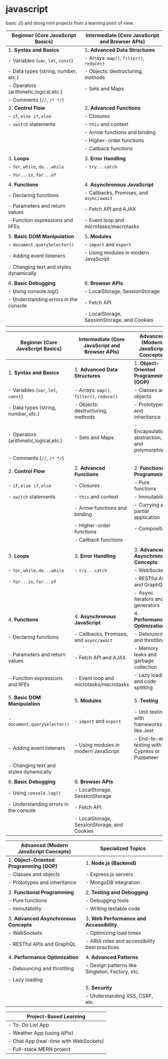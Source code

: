 # javascript

basic JS and doing mini projects from a learning point of view.

| **Beginner (Core JavaScript Basics)** | **Intermediate (Core JavaScript and Browser APIs)** |
| ------------------------------------- | ----------------------------------------------- |
| 1. **Syntax and Basics**              | 1. **Advanced Data Structures**                |
| - Variables (`var`, `let`, `const`)   | - Arrays: `map()`, `filter()`, `reduce()`      |
| - Data types (string, number, etc.)   | - Objects: destructuring, methods              |
| - Operators (arithmetic,logical,etc.) | - Sets and Maps                                |
| - Comments (`//`, `/* */`)            |                                               |
| 2. **Control Flow**                   | 2. **Advanced Functions**                     |
| - `if`, `else if`, `else`             | - Closures                                    |
| - `switch` statements                 | - `this` and context                          |
|                                       | - Arrow functions and binding                 |
|                                       | - Higher-order functions                      |
|                                       | - Callback functions                          |
|                                       |                                               |
| 3. **Loops**                          | 3. **Error Handling**                         |
| - `for`, `while`, `do...while`        | - `try...catch`                               |
| - `for...in`, `for...of`              |                                               |
|                                       |                                               |
| 4. **Functions**                      | 4. **Asynchronous JavaScript**                |
| - Declaring functions                 | - Callbacks, Promises, and `async/await`      |
| - Parameters and return values        | - Fetch API and AJAX                          |
| - Function expressions and IIFEs      | - Event loop and microtasks/macrotasks        |
|                                       |                                               |
| 5. **Basic DOM Manipulation**         | 5. **Modules**                                |
| - `document.querySelector()`          | - `import` and `export`                       |
| - Adding event listeners              | - Using modules in modern JavaScript          |
| - Changing text and styles dynamically|                                               |
|                                       |                                               |
| 6. **Basic Debugging**                | 6. **Browser APIs**                           |
| - Using console.log()                 | - LocalStorage, SessionStorage                |
| - Understanding errors in the console | - Fetch API                                   |
|                                       | - LocalStorage, SessionStorage, and Cookies   |
|                                       |                                               |

| **Beginner (Core JavaScript Basics)** | **Intermediate (Core JavaScript and Browser APIs)** | **Advanced (Modern JavaScript Concepts)** |
| ------------------------------------- | --------------------------------------------------- | ----------------------------------------- |
| 1. **Syntax and Basics**              | 1. **Advanced Data Structures**                    | 1. **Object-Oriented Programming (OOP)**  |
| - Variables (`var`, `let`, `const`)   | - Arrays: `map()`, `filter()`, `reduce()`          | - Classes and objects                     |
| - Data types (string, number, etc.)   | - Objects: destructuring, methods                  | - Prototypes and inheritance              |
| - Operators (arithmetic,logical,etc.) | - Sets and Maps                                    | - Encapsulation, abstraction, and polymorphism |
| - Comments (`//`, `/* */`)            |                                                   |                                           |
|                                       |                                                   |                                           |
| 2. **Control Flow**                   | 2. **Advanced Functions**                         | 2. **Functional Programming**             |
| - `if`, `else if`, `else`             | - Closures                                        | - Pure functions                          |
| - `switch` statements                 | - `this` and context                              | - Immutability                            |
|                                       | - Arrow functions and binding                     | - Currying and partial application        |
|                                       | - Higher-order functions                          | - Composition                             |
|                                       | - Callback functions                              |                                           |
|                                       |                                                   |                                           |
| 3. **Loops**                          | 3. **Error Handling**                             | 3. **Advanced Asynchronous Concepts**     |
| - `for`, `while`, `do...while`        | - `try...catch`                                   | - WebSockets                              |
| - `for...in`, `for...of`              |                                                   | - RESTful APIs and GraphQL                |
|                                       |                                                   | - Async iterators and generators          |
| 4. **Functions**                      | 4. **Asynchronous JavaScript**                    | 4. **Performance Optimization**           |
| - Declaring functions                 | - Callbacks, Promises, and `async/await`          | - Debouncing and throttling               |
| - Parameters and return values        | - Fetch API and AJAX                              | - Memory leaks and garbage collection     |
| - Function expressions and IIFEs      | - Event loop and microtasks/macrotasks            | - Lazy loading and code splitting         |
|                                       |                                                   |                                           |
| 5. **Basic DOM Manipulation**         | 5. **Modules**                                    | 5. **Testing**                            |
| - `document.querySelector()`          | - `import` and `export`                           | - Unit testing with frameworks like Jest  |
| - Adding event listeners              | - Using modules in modern JavaScript              | - End-to-end testing with Cypress or Puppeteer |
| - Changing text and styles dynamically|                                                   |                                           |
|                                       |                                                   |                                           |
| 6. **Basic Debugging**                | 6. **Browser APIs**                               |                                           |
| - Using `console.log()`               | - LocalStorage, SessionStorage                    |                                           |
| - Understanding errors in the console | - Fetch API                                       |                                           |
|                                       | - LocalStorage, SessionStorage, and Cookies       |                                           |



| **Advanced (Modern JavaScript Concepts)** | **Specialized Topics**                            |
| ----------------------------------------- | ------------------------------------------------ |
| 1. **Object-Oriented Programming (OOP)**  | 1. **Node.js (Backend)**                         |
| - Classes and objects                     | - Express.js servers                             |
| - Prototypes and inheritance              | - MongoDB integration                            |
|                                           |                                                  |
| 2. **Functional Programming**             | 2. **Testing and Debugging**                    |
| - Pure functions                          | - Debugging tools                                |
| - Immutability                            | - Writing testable code                          |
|                                           |                                                  |
| 3. **Advanced Asynchronous Concepts**     | 3. **Web Performance and Accessibility**         |
| - WebSockets                              | - Optimizing load times                          |
| - RESTful APIs and GraphQL                | - ARIA roles and accessibility best practices    |
|                                           |                                                  |
| 4. **Performance Optimization**           | 4. **Advanced Patterns**                         |
| - Debouncing and throttling               | - Design patterns like Singleton, Factory, etc.  |
| - Lazy loading                            |                                                  |
|                                           | 5. **Security**                                  |
|                                           | - Understanding XSS, CSRF, etc.                 |

| **Project-Based Learning**                |
| ----------------------------------------- |
| - To-Do List App                          |
| - Weather App (using APIs)                |
| - Chat App (real-time with WebSockets)    |
| - Full-stack MERN project                 |

